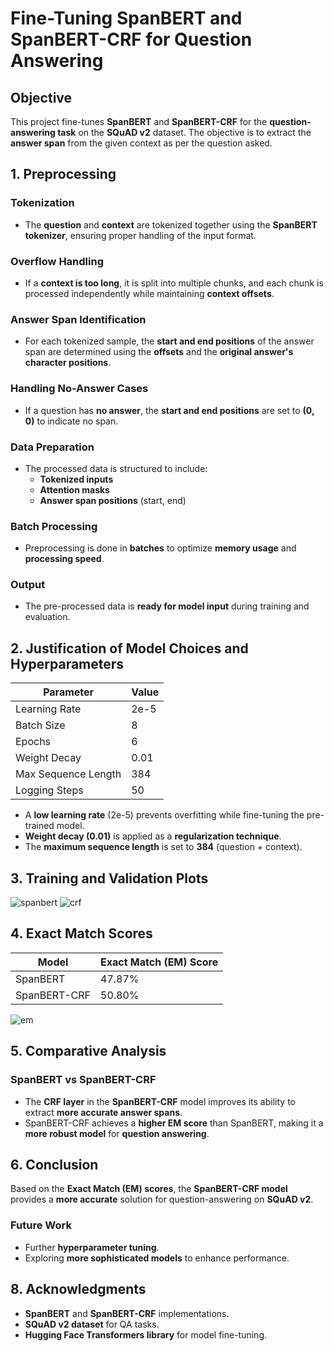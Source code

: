 # Fine-Tuning SpanBERT and SpanBERT-CRF for Question Answering

## Objective
This project fine-tunes **SpanBERT** and **SpanBERT-CRF** for the **question-answering task** on the **SQuAD v2** dataset. The objective is to extract the **answer span** from the given context as per the question asked.

## 1. Preprocessing

### Tokenization
- The **question** and **context** are tokenized together using the **SpanBERT tokenizer**, ensuring proper handling of the input format.

### Overflow Handling
- If a **context is too long**, it is split into multiple chunks, and each chunk is processed independently while maintaining **context offsets**.

### Answer Span Identification
- For each tokenized sample, the **start and end positions** of the answer span are determined using the **offsets** and the **original answer's character positions**.

### Handling No-Answer Cases
- If a question has **no answer**, the **start and end positions** are set to **(0, 0)** to indicate no span.

### Data Preparation
- The processed data is structured to include:
  - **Tokenized inputs**
  - **Attention masks**
  - **Answer span positions** (start, end)

### Batch Processing
- Preprocessing is done in **batches** to optimize **memory usage** and **processing speed**.

### Output
- The pre-processed data is **ready for model input** during training and evaluation.

## 2. Justification of Model Choices and Hyperparameters

| Parameter           | Value |
|--------------------|-------|
| Learning Rate      | 2e-5  |
| Batch Size        | 8     |
| Epochs           | 6     |
| Weight Decay      | 0.01  |
| Max Sequence Length | 384   |
| Logging Steps      | 50    |

- A **low learning rate** (2e-5) prevents overfitting while fine-tuning the pre-trained model.
- **Weight decay (0.01)** is applied as a **regularization technique**.
- The **maximum sequence length** is set to **384** (question + context).

## 3. Training and Validation Plots
![spanbert](https://github.com/user-attachments/assets/b76f41d8-3d73-43e9-8c0a-529d10b10caa)
![crf](https://github.com/user-attachments/assets/ab93f936-83b8-4356-945a-8e0cb7ceecc1)



## 4. Exact Match Scores
| Model          | Exact Match (EM) Score |
|---------------|----------------------|
| SpanBERT      | 47.87%               |
| SpanBERT-CRF  | 50.80%               |
![em](https://github.com/user-attachments/assets/24000017-fef4-4054-bf80-7c76ffaed75b)



## 5. Comparative Analysis
### SpanBERT vs SpanBERT-CRF
- The **CRF layer** in the **SpanBERT-CRF** model improves its ability to extract **more accurate answer spans**.
- SpanBERT-CRF achieves a **higher EM score** than SpanBERT, making it a **more robust model** for **question answering**.

## 6. Conclusion
Based on the **Exact Match (EM) scores**, the **SpanBERT-CRF model** provides a **more accurate** solution for question-answering on **SQuAD v2**.

### Future Work
- Further **hyperparameter tuning**.
- Exploring **more sophisticated models** to enhance performance.


## 8. Acknowledgments
- **SpanBERT** and **SpanBERT-CRF** implementations.
- **SQuAD v2 dataset** for QA tasks.
- **Hugging Face Transformers library** for model fine-tuning.
